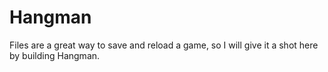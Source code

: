 # Hangman
Files are a great way to save and reload a game, so I will give it a shot here by building Hangman.
